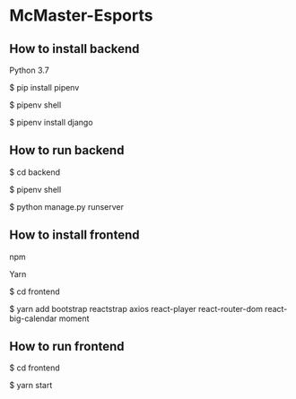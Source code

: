 # McMaster-Esports

## How to install backend

Python 3.7

$ pip install pipenv

$ pipenv shell

$ pipenv install django

## How to run backend

$ cd backend

$ pipenv shell

$ python manage.py runserver

## How to install frontend

npm

Yarn

$ cd frontend

$ yarn add bootstrap reactstrap axios react-player react-router-dom react-big-calendar moment

## How to run frontend

$ cd frontend

$ yarn start
